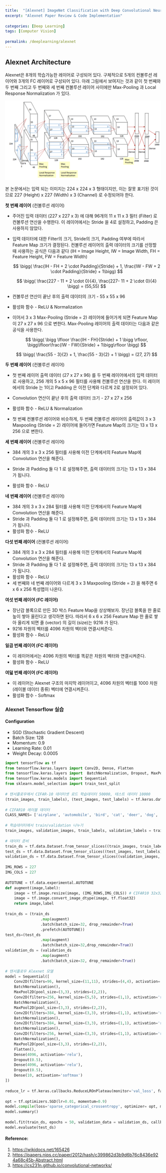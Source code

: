 ```yaml
---
title:  "[Alexnet] ImageNet Classification with Deep Convolutional Neural Networks"
excerpt: "Alexnet Paper Review & Code Implementation"

categories: [Deep Learning]
tags: [Computer Vision]

permalink: /deeplearning/alexnet
---
```


## Alexnet Architecture

Alexnet은 8개의 학습가능한 레이어로 구성되어 있다. 구체적으로 5개의 컨볼루션 레이어와 3개의 FC 레이어로 구성되어 있다. 아래 그림에서 보여지는 것과 같이 첫 번째와 두 번째 그리고 두 번째와 세 번째 컨볼루션 레이어 사이에만 Max-Pooling 과 Local Response Normalization 가 있다.

<center> <img src="../../images/2022-09-01-alexnet/alexnet.png" style="zoom:50%"  /> </center>



본 논문에서는 입력 되는 이미지는 224 x 224 x 3 형태이지만, 이는 잘못 표기된 것이므로 227 (Height) x 227 (Width) x 3 (Channel) 로 수정되어야 한다.  

**첫 번째 레이어** (컨볼루션 레이어)

- 주어진 입력 데이터 (227 x 227 x 3) 에 대해 96개의 11 x 11 x 3 필터 (Filter) 로 컨볼루션 연산을 수행한다. 이 레이어에서는 Stride 을 4로 설정하고, Padding 은 사용하지 않았다. 

- 입력 데이터에 대한 Filter의 크기, Stride의 크기, Padding 여부에 따라서 Feature Map 크기가 결정된다. 컨볼루션 레이어의 출력 데이터의 크기를 산정할 때 사용하는 공식은 다음과 같다 (IH = Image Height, IW = Image  Width, FH = Feature Height, FW = Feature Width) 

  
  $$
  \bigg( \frac{IH - FH + 2 \cdot Padding}{Stride} + 1, \frac{IW - FW + 2 \cdot Padding}{Stride} + 1\bigg)
  $$

  $$
  \bigg( \frac{227 - 11 + 2 \cdot 0}{4}, \frac{227- 11 + 2 \cdot 0}{4} \bigg) = (55,55)
  $$

- 컨볼루션 연산이 끝난 후의 출력 데이터의 크기 - 55 x 55 x 96 

- 활성화 함수 - ReLU & Normalization 

- 이어서 3 x 3 Max-Pooling (Stride = 2) 레이어에 들어가게 되면 Feature Map이 27 x 27 x 96 으로 변한다. Max-Pooling 레이어의 출력 데이터는 다음과 같은 공식을 사용한다.

  
  $$
  \bigg( \bigg \lfloor \frac{IH - FH}{Stride} + 1 \bigg \rfloor, \bigg\lfloor\frac{IW - FW}{Stride} + 1\bigg\rfloor \bigg)
  $$
  
  $$
  \bigg( \frac{55 - 3}{2} + 1,  \frac{55 - 3}{2} + 1 \bigg) = (27, 27)
  $$
  

**두 번째 레이어** (컨볼루션 레이어)

- 첫 번째 레이어 출력 데이터 (27 x 27 x 96) 를 두 번째 레이어에서의 입력 데이터로 사용하고, 256 개의 5 x 5 x 96 필터를 사용해 컨볼루션 연산을 한다. 이 레이어에서의 Stride 는 1이고 Padding 은 이전 단계와 다르게 2로 설정되어 있다. 

- Convolution 연산이 끝난 후의 출력 데이터 크기 - 27 x 27 x 256

- 활성화 함수 - ReLU & Normalization

- 첫 번째 컨볼루션 레이어와 비슷하게, 두 번째 컨볼루션 레이어의 출력값이 3 x 3 Maxpooling (Stride = 2) 레이어에 들어가면 Feature Map의 크기는 13 x 13 x 256 으로 변한다.

  

**세 번째 레이어** (컨볼루션 레이어)

- 384 개의 3 x 3 x 256 필터를 사용해 이전 단계에서의 Feature Map에 Convolution 연산을 해준다.

- Stride 과 Padding 둘 다 1 로 설정해주면, 출력 데이터의 크기는 13 x 13 x 384 가 됩니다.

- 활성화 함수 - ReLU

  

**네 번째 레이어** (컨볼루션 레이어)

- 384 개의 3 x 3 x 284 필터를 사용해 이전 단계에서의 Feature Map에 Convolution 연산을 해준다.
- Stride 과 Padding 둘 다 1 로 설정해주면, 출력 데이터의 크기는 13 x 13 x 384 가 됩니다.
- 활성화 함수 - ReLU



**다섯 번째 레이어** (컨볼루션 레이어)

- 384 개의 3 x 3 x 284 필터를 사용해 이전 단계에서의 Feature Map에 Convolution 연산을 해준다.
- Stride 과 Padding 둘 다 1 로 설정해주면, 출력 데이터의 크기는 13 x 13 x 384 가 됩니다.
- 활성화 함수 - ReLU
- 세 번째와 네 번째 레이어와 다르게 3 x 3 Maxpooling (Stride = 2) 을 해주면 6 x 6 x 256 특성맵이 나온다.



**여섯 번째 레이어 (FC 레이어)**

- 장난감 블록으로 만든 3D 박스 Feature Map을 상상해보자. 장난감 블록을 한 줄로 높이 쌓아 올린다고 생각하면 된다. 따라서 6 x 6 x 256  Feature Map 한 줄로 쌓아 올리게 되면 줄 (vector) 의 길이 (size)는 9216 가 된다.
-  9216 차원의 벡터를 4096 차원의 벡터와 연결시켜준다.
- 활성화 함수 - ReLU



**일곱 번째 레이어 (FC 레이어)**

- 이 레이어에서는 4096 차원의 벡터를 똑같은 차원의 벡터와 연결시켜준다.
- 활성화 함수 - ReLU



**여덟 번째 레이어 (FC 레이어)**

- 이 레이어는 Alexnet 구조의 마지막 레이어이고, 4096 차원의 벡터를 1000 차원 (레이블 데이터 종류) 벡터에 연결시켜준다. 
- 활성화 함수 - Softmax



### Alexnet Tensorflow 실습

#### Configuration

- SGD (Stochastic Gradient Descent)
- Batch Size: 128
- Momentum: 0.9
- Learning Rate: 0.01
- Weight Decay: 0.0005



```python
import tensorflow as tf
from tensorflow.keras.layers import Conv2D, Dense, Flatten
from tensorflow.keras.layers import  BatchNormalization, Dropout, MaxPool2D
from tensorflow.keras.models import Sequential
from sklearn.model_selection import train_test_split

# 텐서플로우에서 CIFAR-10 데이터셋 로드 학습데이터 50000, 테스트 데이터 10000
(train_images, train_labels), (test_images, test_labels) = tf.keras.datasets.cifar10.load_data()

# CIFAR10 레이블 데이터
CLASS_NAMES= ['airplane', 'automobile', 'bird', 'cat', 'deer', 'dog', 'frog', 'horse', 'ship', 'truck']

# 학습데이터에서 train/validation 나누기
train_images, validation_images, train_labels, validation_labels = train_test_split(train_images, train_labels, test_size=0.2, random_state=42)

# 데이터 준비
train_ds = tf.data.Dataset.from_tensor_slices((train_images, train_labels))
test_ds = tf.data.Dataset.from_tensor_slices((test_images, test_labels))
validation_ds = tf.data.Dataset.from_tensor_slices((validation_images, validation_labels))

IMG_ROWS = 227
IMG_COLS = 227

AUTOTUNE = tf.data.experimental.AUTOTUNE
def augment(image,label):
    image = tf.image.resize(image, (IMG_ROWS,IMG_COLS)) # CIFAR10 32x32x3 --> 227x227x3 
    image = tf.image.convert_image_dtype(image, tf.float32)
    return image,label

train_ds = (train_ds
                .map(augment)
                .batch(batch_size=32, drop_remainder=True)
                .prefetch(AUTOTUNE))
test_ds=(test_ds
                .map(augment)
                .batch(batch_size=32,drop_remainder=True))
validation_ds = (validation_ds
                .map(augment)
                .batch(batch_size=32, drop_remainder=True))

# 텐서플로우 Alexnet 모델
model = Sequential([
    Conv2D(filters=96, kernel_size=(11,11), strides=(4,4), activation='relu', input_shape=(IMG_ROWS,IMG_COLS,3)),
    BatchNormalization(),
    MaxPool2D(pool_size=(3,3), strides=(2,2)),
    Conv2D(filters=256, kernel_size=(5,5), strides=(1,1), activation='relu', padding="same"),
    BatchNormalization(),
    MaxPool2D(pool_size=(3,3), strides=(2,2)),
    Conv2D(filters=384, kernel_size=(3,3), strides=(1,1), activation='relu', padding="same"),
    BatchNormalization(),
    Conv2D(filters=384, kernel_size=(3,3), strides=(1,1), activation='relu', padding="same"),
    BatchNormalization(),
    Conv2D(filters=256, kernel_size=(3,3), strides=(1,1), activation='relu', padding="same"),
    BatchNormalization(),
    MaxPool2D(pool_size=(3,3), strides=(2,2)),
    Flatten(),
    Dense(4096, activation='relu'),
    Dropout(0.5),
    Dense(4096, activation='relu'),
    Dropout(0.5),
    Dense(10, activation='softmax')
])

reduce_lr = tf.keras.callbacks.ReduceLROnPlateau(monitor='val_loss', factor=0.1, patience=1, min_lr=0.00001)

opt = tf.optimizers.SGD(lr=0.01, momentum=0.9)
model.compile(loss='sparse_categorical_crossentropy', optimizer= opt, metrics=['accuracy'])
model.summary()

model.fit(train_ds, epochs = 50, validation_data = validation_ds, callbacks=[reduce_lr])
model.evaluate(test_ds)
```

#### Reference:

1. https://wikidocs.net/165426
2. https://papers.nips.cc/paper/2012/hash/c399862d3b9d6b76c8436e924a68c45b-Abstract.html
3. https://cs231n.github.io/convolutional-networks/
